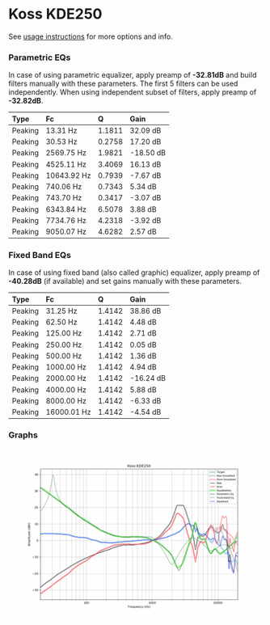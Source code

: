 # Koss KDE250
See [usage instructions](https://github.com/jaakkopasanen/AutoEq#usage) for more options and info.

### Parametric EQs
In case of using parametric equalizer, apply preamp of **-32.81dB** and build filters manually
with these parameters. The first 5 filters can be used independently.
When using independent subset of filters, apply preamp of **-32.82dB**.

| Type    | Fc          |      Q | Gain      |
|:--------|:------------|:-------|:----------|
| Peaking | 13.31 Hz    | 1.1811 | 32.09 dB  |
| Peaking | 30.53 Hz    | 0.2758 | 17.20 dB  |
| Peaking | 2569.75 Hz  | 1.9821 | -18.50 dB |
| Peaking | 4525.11 Hz  | 3.4069 | 16.13 dB  |
| Peaking | 10643.92 Hz | 0.7939 | -7.67 dB  |
| Peaking | 740.06 Hz   | 0.7343 | 5.34 dB   |
| Peaking | 743.70 Hz   | 0.3417 | -3.07 dB  |
| Peaking | 6343.84 Hz  | 6.5078 | 3.88 dB   |
| Peaking | 7734.76 Hz  | 4.2318 | -3.92 dB  |
| Peaking | 9050.07 Hz  | 4.6282 | 2.57 dB   |

### Fixed Band EQs
In case of using fixed band (also called graphic) equalizer, apply preamp of **-40.28dB**
(if available) and set gains manually with these parameters.

| Type    | Fc          |      Q | Gain      |
|:--------|:------------|:-------|:----------|
| Peaking | 31.25 Hz    | 1.4142 | 38.86 dB  |
| Peaking | 62.50 Hz    | 1.4142 | 4.48 dB   |
| Peaking | 125.00 Hz   | 1.4142 | 2.71 dB   |
| Peaking | 250.00 Hz   | 1.4142 | 0.05 dB   |
| Peaking | 500.00 Hz   | 1.4142 | 1.36 dB   |
| Peaking | 1000.00 Hz  | 1.4142 | 4.94 dB   |
| Peaking | 2000.00 Hz  | 1.4142 | -16.24 dB |
| Peaking | 4000.00 Hz  | 1.4142 | 5.88 dB   |
| Peaking | 8000.00 Hz  | 1.4142 | -6.33 dB  |
| Peaking | 16000.01 Hz | 1.4142 | -4.54 dB  |

### Graphs
![](./Koss%20KDE250.png)